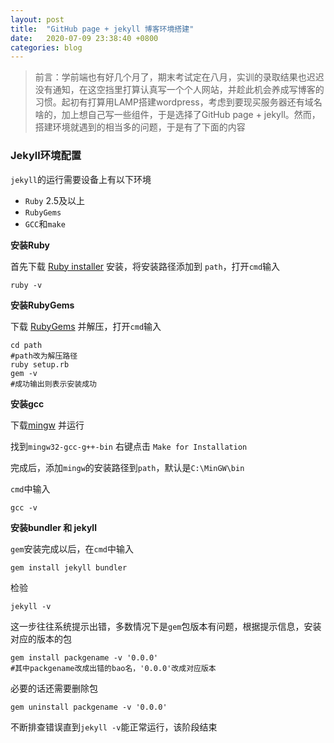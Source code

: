 ```yaml
---
layout: post
title:  "GitHub page + jekyll 博客环境搭建"
date:   2020-07-09 23:38:40 +0800
categories: blog
---
```

> 前言：学前端也有好几个月了，期末考试定在八月，实训的录取结果也迟迟没有通知，在这空挡里打算认真写一个个人网站，并趁此机会养成写博客的习惯。起初有打算用LAMP搭建wordpress，考虑到要现买服务器还有域名啥的，加上想自己写一些组件，于是选择了GitHub page  + jekyll。然而，搭建环境就遇到的相当多的问题，于是有了下面的内容

### Jekyll环境配置

`jekyll`的运行需要设备上有以下环境

- `Ruby` 2.5及以上
- `RubyGems`
- `GCC`和`make`

**安装Ruby**

首先下载 [Ruby installer](https://rubyinstaller.org/) 安装，将安装路径添加到 `path`，打开`cmd`输入

```shell
ruby -v
```

**安装RubyGems**

下载 [RubyGems](https://rubygems.org/pages/download) 并解压，打开`cmd`输入

```shell
cd path
#path改为解压路径
ruby setup.rb
gem -v
#成功输出则表示安装成功
```

**安装gcc**

下载[mingw](http://www.mingw.org) 并运行

找到`mingw32-gcc-g++-bin` 右键点击 `Make for Installation`

完成后，添加`mingw`的安装路径到`path`，默认是`C:\MinGW\bin`

`cmd`中输入

```shell
gcc -v
```

**安装bundler 和 jekyll**

`gem`安装完成以后，在`cmd`中输入

```shell
gem install jekyll bundler
```

检验

```shell
jekyll -v
```

这一步往往系统提示出错，多数情况下是`gem`包版本有问题，根据提示信息，安装对应的版本的包

```shell 
gem install packgename -v '0.0.0'
#其中packgename改成出错的bao名，'0.0.0'改成对应版本
```

必要的话还需要删除包

```shell
gem uninstall packgename -v '0.0.0'
```

不断排查错误直到`jekyll -v`能正常运行，该阶段结束
